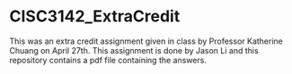 # CISC3142_ExtraCredit

This was an extra credit assignment given in class by Professor Katherine Chuang on April 27th. This assignment is done by Jason Li and this repository contains a pdf file containing the answers.
